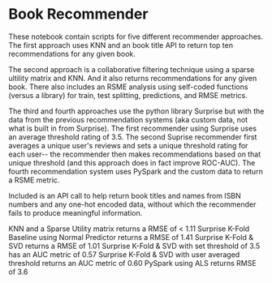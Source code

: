 # Book Recommender

These notebook contain scripts for five different recommender approaches. The first approach uses KNN and an book title API to return top ten recommendations for any given book. 

The second approach is a collaborative filtering technique using a sparse ultility matrix and KNN. And it also returns recommendations for any given book. There also includes an RSME analysis using self-coded functions (versus a library) for train, test splitting, predictions, and RMSE metrics.

The third and fourth approaches use the python library Surprise but with the data from the previous recommendation systems (aka custom data, not what is built in from Surprise). The first recommender using Surprise uses an average threshold rating of 3.5. The second Suprise recommender first averages a unique user's reviews and sets a unique threshold rating for each user-- the recommender then makes recommendations based on that unique threshold (and this approach does in fact improve ROC-AUC).  The fourth recommendation system uses PySpark and the custom data to return a RSME metric. 

Included is an API call to help return book titles and names from ISBN numbers and any one-hot encoded data, without which the recommender fails to produce meaningful information. 

KNN and a Sparse Utility matrix returns a RMSE of < 1.11
Surprise K-Fold Baseline using Normal Predictor returns a RMSE of 1.41
Surprise K-Fold & SVD returns a RMSE of 1.01
Surprise K-Fold & SVD with set threshold of 3.5 has an AUC metric of 0.57
Surprise K-Fold & SVD with user averaged threshold returns an AUC metric of 0.60
PySpark using ALS returns RMSE of 3.6
